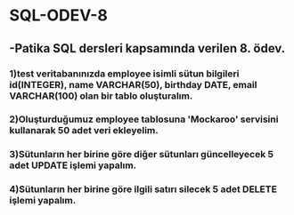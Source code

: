 # SQL-ODEV-8
## -Patika SQL dersleri kapsamında verilen 8. ödev.

### 1)test veritabanınızda employee isimli sütun bilgileri id(INTEGER), name VARCHAR(50), birthday DATE, email VARCHAR(100) olan bir tablo oluşturalım.
### 2)Oluşturduğumuz employee tablosuna 'Mockaroo' servisini kullanarak 50 adet veri ekleyelim.  
### 3)Sütunların her birine göre diğer sütunları güncelleyecek 5 adet UPDATE işlemi yapalım.
### 4)Sütunların her birine göre ilgili satırı silecek 5 adet DELETE işlemi yapalım.

